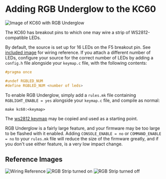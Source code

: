 # Adding RGB Underglow to the KC60

![Image of KC60 with RGB Underglow](https://i.imgur.com/LpUkVqG.jpg)

The KC60 has breakout pins to which one may wire a strip of WS2812-compatible LEDs.

By default, the source is set up for 16 LEDs on the F5 breakout pin. See [included image](https://i.imgur.com/TcKL2Sn.jpg) for wiring reference. If you attach a different number of LEDs, configure your source for the correct number of LEDs by adding a `config.h` file alongside your `keymap.c` file, with the following contents:

```c
#pragma once

#undef RGBLED_NUM
#define RGBLED_NUM <number of leds>
```

To enable RGB Underglow, simply add a `rules.mk` file containing `RGBLIGHT_ENABLE = yes` alongside your `keymap.c` file, and compile as normal:

```shell
make kc60:<keymap>
```

The [ws2812 keymap](keymaps/ws2812/) may be copied and used as a starting point.

RGB Underglow is a fairly large feature, and your firmware may be too large to be flashed with it enabled. Adding `CONSOLE_ENABLE = no` or `COMMAND_ENABLE = no` to your `rules.mk` file will reduce the size of the firmware greatly, and if you don't use either feature, is a very low impact change.


## Reference Images

![Wiring Reference](https://i.imgur.com/TcKL2Sn.jpg)
![RGB Strip turned on](https://i.imgur.com/21POu4l.jpg)
![RGB Strip turned off](https://i.imgur.com/vAOLYNV.jpg)
